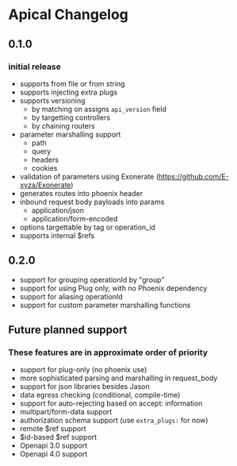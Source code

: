 # Apical Changelog

## 0.1.0

### initial release

- supports from file or from string
- supports injecting extra plugs
- supports versioning 
  - by matching on assigns `api_version` field
  - by targetting controllers
  - by chaining routers
- parameter marshalling support
  - path
  - query
  - headers
  - cookies
- validation of parameters using Exonerate (https://github.com/E-xyza/Exonerate)
- generates routes into phoenix header
- inbound request body payloads into params
  - application/json
  - application/form-encoded
- options targettable by tag or operation_id
- supports internal $refs

## 0.2.0

- support for grouping operationId by "group"
- support for using Plug only, with no Phoenix dependency
- support for aliasing operationId
- support for custom parameter marshalling functions

## Future planned support 

### These features are in approximate order of priority

- support for plug-only (no phoenix use)
- more sophisticated parsing and marshalling in request_body
- support for json libraries besides Jason
- data egress checking (conditional, compile-time)
- support for auto-rejecting based on accept: information
- multipart/form-data support
- authorization schema support (use `extra_plugs:` for now)
- remote $ref support
- $id-based $ref support
- Openapi 3.0 support
- Openapi 4.0 support